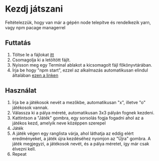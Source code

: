 # Kezdj játszani

Feltételezzük, hogy van már a gépén node telepítve és rendelkezik yarn, vagy npm pacage managerrel

## Futtatás

1. Töltse le a fájlokat [itt](https://github.com/komjatia/tik-tak-toe/archive/refs/heads/master.zip)
2. Csomagolja ki a letöltött fájlt.
3. Nyisson meg egy Terminal ablakot a kicsomagolt fájl főkönyvtárában.
4. Írja be hogy "npm start", ezzel az alkalmazás automatikusan elindul általában [ezen a linken](http://localhost:3000)

## Használat

1. Írja be a játékosok nevét a mezőkbe, automatikusan "x", illetve "o" játékosok vannak.
2. Válassza ki a pálya méreté, automatikusan 3x3 pályán fognek kezdeni.
3. Kattintson a "Játék" gombra, egy sorsolás fogja fogadni ahol az a játékos kezd, amelyik neve középpen szerepel
4. Játék
5. A játék végen egy ranglista várja, ahol láthatja az eddig elért eredményeket, a játék újra kezdéséhez nyomjon az "Újra" gombra. A játék megjegyzi, a játékosok nevét, és a pálya méretet, így már csak élvezni kell.
6. Repeat